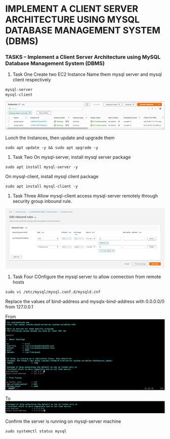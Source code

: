 # **IMPLEMENT A CLIENT SERVER ARCHITECTURE USING MYSQL DATABASE MANAGEMENT SYSTEM (DBMS)** #

### **TASKS – Implement a Client Server Architecture using MySQL Database Management System (DBMS)** ###

1. Task One
  Create two EC2 Instance
  Name them mysql server and mysql client respectively
  ~~~
  mysql-server
  mysql-client
  ~~~
  
  ![image](mysql-instances.jpg)
  
  Lunch the Instances, then update and upgrade them
  ~~~
  sudo apt update -y && sudo apt upgrade -y
  ~~~

1. Task Two
  On mysql-server, install mysql server package
  ~~~
  sudo apt install mysql-server -y
  ~~~
  
  On mysql-client, install mysql client package
  ~~~
  sudo apt install mysql-client -y
  ~~~
  
1. Task Three
  Allow mysql-client access mysql-server remotely through security group inbound rule.
  
  ![image](mysql-inbound-rule.jpg)
  
1. Task Four
  COnfigure the mysql server to allow connection from remote hosts
  ~~~
  sudo vi /etc/mysql/mysql.conf.d/mysqld.cnf
  ~~~
  Replace the values of bind-address and mysqlx-bind-address with 0.0.0.0/0 from 127.0.0.1
  
  From
  ![image](mysql_bind_unchanged.jpg)
  
  To
  ![image](mysql_bind_changed.jpg)
  
  Confirm the server is running on mysql-server machine
  ~~~
  sudo systemctl status mysql
  ~~~
  

